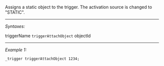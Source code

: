Assigns a static object to the trigger. The activation source is changed to "STATIC".


---
*Syntaxes:*

triggerName `triggerAttachObject` objectId

---
*Example 1:*

```sqf
_trigger triggerAttachObject 1234;
```